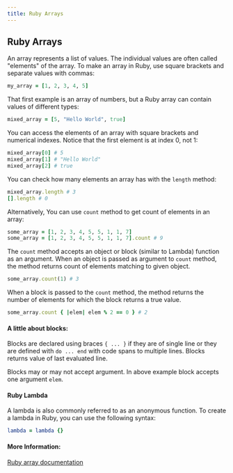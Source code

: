 ```yaml
---
title: Ruby Arrays
---
```

## Ruby Arrays

An array represents a list of values. The individual values are often called "elements" of the array. To make an array in Ruby, use square brackets and separate values with commas:

```ruby
my_array = [1, 2, 3, 4, 5]
```

That first example is an array of numbers, but a Ruby array can contain values of different types:

```ruby
mixed_array = [5, "Hello World", true]
```

You can access the elements of an array with square brackets and numerical indexes. Notice that the first element is at index 0, not 1:

```ruby
mixed_array[0] # 5
mixed_array[1] # "Hello World"
mixed_array[2] # true
```

You can check how many elements an array has with the `length` method:

```ruby
mixed_array.length # 3
[].length # 0
```

Alternatively, You can use `count` method to get count of elements in an array:

```ruby
some_array = [1, 2, 3, 4, 5, 5, 1, 1, 7]
some_array = [1, 2, 3, 4, 5, 5, 1, 1, 7].count # 9
```

The `count` method accepts an object or block (similar to Lambda) function as an argument. When an object is passed as argument to `count` method, the method returns count of elements matching to given object.

```ruby
some_array.count(1) # 3
```

When a block is passed to the `count` method, the method returns the number of elements for which the block returns a true value.

```ruby
some_array.count { |elem| elem % 2 == 0 } # 2
```

#### A little about blocks:

Blocks are declared using braces `{ ... }` if they are of single line or they are defined with `do ... end` with code spans to multiple lines. Blocks returns value of last evaluated line.

Blocks may or may not accept argument. In above example block accepts one argument `elem`.

#### Ruby Lambda
A lambda is also commonly referred to as an anonymous function. To create a lambda in Ruby, you can use the following syntax:
```ruby
lambda = lambda {}
```

#### More Information:
<a href='https://ruby-doc.org/core-2.4.2/Array.html' target='_blank' rel='nofollow'>Ruby array documentation</a>
